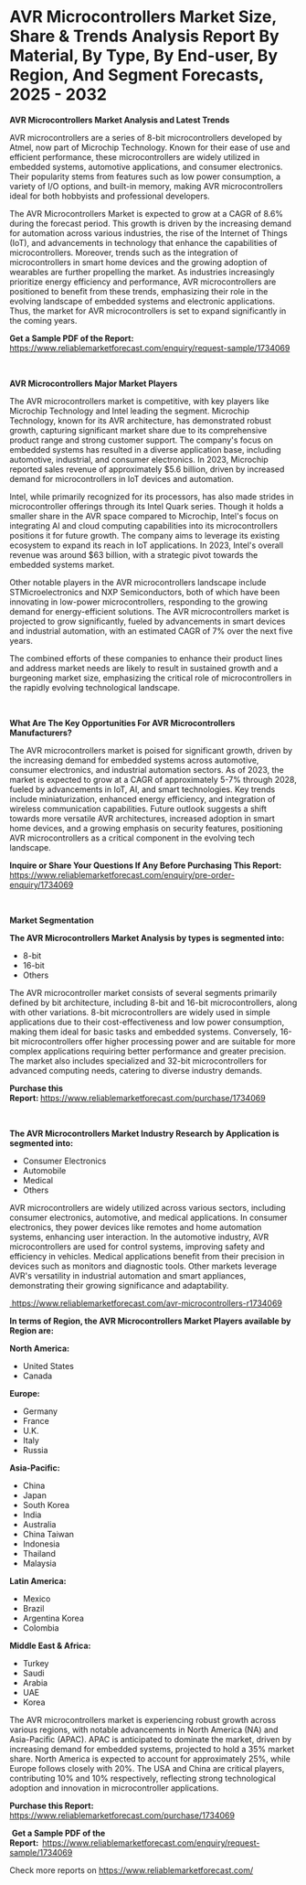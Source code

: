 <p><h1>AVR Microcontrollers Market Size, Share & Trends Analysis Report By Material, By Type, By End-user, By Region, And Segment Forecasts, 2025 - 2032</h1></p><p><strong>AVR Microcontrollers Market Analysis and Latest Trends</strong></p>
<p><p>AVR microcontrollers are a series of 8-bit microcontrollers developed by Atmel, now part of Microchip Technology. Known for their ease of use and efficient performance, these microcontrollers are widely utilized in embedded systems, automotive applications, and consumer electronics. Their popularity stems from features such as low power consumption, a variety of I/O options, and built-in memory, making AVR microcontrollers ideal for both hobbyists and professional developers.</p><p>The AVR Microcontrollers Market is expected to grow at a CAGR of 8.6% during the forecast period. This growth is driven by the increasing demand for automation across various industries, the rise of the Internet of Things (IoT), and advancements in technology that enhance the capabilities of microcontrollers. Moreover, trends such as the integration of microcontrollers in smart home devices and the growing adoption of wearables are further propelling the market. As industries increasingly prioritize energy efficiency and performance, AVR microcontrollers are positioned to benefit from these trends, emphasizing their role in the evolving landscape of embedded systems and electronic applications. Thus, the market for AVR microcontrollers is set to expand significantly in the coming years.</p></p>
<p><strong>Get a Sample PDF of the Report:&nbsp;</strong> <a href="https://www.reliablemarketforecast.com/enquiry/request-sample/1734069?utm_campaign=3089&utm_medium=2&utm_source=Github&utm_content=ia&utm_term=06042025&utm_id=avr-microcontrollers">https://www.reliablemarketforecast.com/enquiry/request-sample/1734069</a></p>
<p>&nbsp;</p>
<p><strong>AVR Microcontrollers Major Market Players</strong></p>
<p><p>The AVR microcontrollers market is competitive, with key players like Microchip Technology and Intel leading the segment. Microchip Technology, known for its AVR architecture, has demonstrated robust growth, capturing significant market share due to its comprehensive product range and strong customer support. The company's focus on embedded systems has resulted in a diverse application base, including automotive, industrial, and consumer electronics. In 2023, Microchip reported sales revenue of approximately $5.6 billion, driven by increased demand for microcontrollers in IoT devices and automation.</p><p>Intel, while primarily recognized for its processors, has also made strides in microcontroller offerings through its Intel Quark series. Though it holds a smaller share in the AVR space compared to Microchip, Intel's focus on integrating AI and cloud computing capabilities into its microcontrollers positions it for future growth. The company aims to leverage its existing ecosystem to expand its reach in IoT applications. In 2023, Intel's overall revenue was around $63 billion, with a strategic pivot towards the embedded systems market.</p><p>Other notable players in the AVR microcontrollers landscape include STMicroelectronics and NXP Semiconductors, both of which have been innovating in low-power microcontrollers, responding to the growing demand for energy-efficient solutions. The AVR microcontrollers market is projected to grow significantly, fueled by advancements in smart devices and industrial automation, with an estimated CAGR of 7% over the next five years.</p><p>The combined efforts of these companies to enhance their product lines and address market needs are likely to result in sustained growth and a burgeoning market size, emphasizing the critical role of microcontrollers in the rapidly evolving technological landscape.</p></p>
<p>&nbsp;</p>
<p><strong>What Are The Key Opportunities For AVR Microcontrollers Manufacturers?</strong></p>
<p><p>The AVR microcontrollers market is poised for significant growth, driven by the increasing demand for embedded systems across automotive, consumer electronics, and industrial automation sectors. As of 2023, the market is expected to grow at a CAGR of approximately 5-7% through 2028, fueled by advancements in IoT, AI, and smart technologies. Key trends include miniaturization, enhanced energy efficiency, and integration of wireless communication capabilities. Future outlook suggests a shift towards more versatile AVR architectures, increased adoption in smart home devices, and a growing emphasis on security features, positioning AVR microcontrollers as a critical component in the evolving tech landscape.</p></p>
<p><strong>Inquire or Share Your Questions If Any Before Purchasing This Report:</strong> <a href="https://www.reliablemarketforecast.com/enquiry/pre-order-enquiry/1734069?utm_campaign=3089&utm_medium=2&utm_source=Github&utm_content=ia&utm_term=06042025&utm_id=avr-microcontrollers">https://www.reliablemarketforecast.com/enquiry/pre-order-enquiry/1734069</a></p>
<p>&nbsp;</p>
<p><strong>Market Segmentation</strong></p>
<p><strong>The AVR Microcontrollers Market Analysis by types is segmented into:</strong></p>
<p><ul><li>8-bit</li><li>16-bit</li><li>Others</li></ul></p>
<p><p>The AVR microcontroller market consists of several segments primarily defined by bit architecture, including 8-bit and 16-bit microcontrollers, along with other variations. 8-bit microcontrollers are widely used in simple applications due to their cost-effectiveness and low power consumption, making them ideal for basic tasks and embedded systems. Conversely, 16-bit microcontrollers offer higher processing power and are suitable for more complex applications requiring better performance and greater precision. The market also includes specialized and 32-bit microcontrollers for advanced computing needs, catering to diverse industry demands.</p></p>
<p><strong>Purchase this Report:&nbsp;</strong><a href="https://www.reliablemarketforecast.com/purchase/1734069?utm_campaign=3089&utm_medium=2&utm_source=Github&utm_content=ia&utm_term=06042025&utm_id=avr-microcontrollers">https://www.reliablemarketforecast.com/purchase/1734069</a></p>
<p>&nbsp;</p>
<p><strong>The AVR Microcontrollers Market Industry Research by Application is segmented into:</strong></p>
<p><ul><li>Consumer Electronics</li><li>Automobile</li><li>Medical</li><li>Others</li></ul></p>
<p><p>AVR microcontrollers are widely utilized across various sectors, including consumer electronics, automotive, and medical applications. In consumer electronics, they power devices like remotes and home automation systems, enhancing user interaction. In the automotive industry, AVR microcontrollers are used for control systems, improving safety and efficiency in vehicles. Medical applications benefit from their precision in devices such as monitors and diagnostic tools. Other markets leverage AVR's versatility in industrial automation and smart appliances, demonstrating their growing significance and adaptability.</p></p>
<p><a href="https://www.reliablemarketforecast.com/avr-microcontrollers-r1734069?utm_campaign=3089&utm_medium=2&utm_source=Github&utm_content=ia&utm_term=06042025&utm_id=avr-microcontrollers">&nbsp;https://www.reliablemarketforecast.com/avr-microcontrollers-r1734069</a></p>
<p><strong>In terms of Region, the AVR Microcontrollers Market Players available by Region are:</strong></p>
<p>
    <p> <strong> North America: </strong>
        <ul>
            <li>United States</li>
            <li>Canada</li>
        </ul>
        </p> 
    <p> <strong> Europe: </strong>
        <ul>
            <li>Germany</li>
            <li>France</li>
            <li>U.K.</li>
            <li>Italy</li>
            <li>Russia</li>
        </ul>
        </p> 
    <p> <strong> Asia-Pacific: </strong>
        <ul>
            <li>China</li>
            <li>Japan</li>
            <li>South Korea</li>
            <li>India</li>
            <li>Australia</li>
            <li>China Taiwan</li>
            <li>Indonesia</li>
            <li>Thailand</li>
            <li>Malaysia</li>
        </ul>
        </p> 
    <p> <strong> Latin America: </strong>
        <ul>
            <li>Mexico</li>
            <li>Brazil</li>
            <li>Argentina Korea</li>
            <li>Colombia</li>
        </ul>
        </p> 
    <p> <strong> Middle East & Africa: </strong>
        <ul>
            <li>Turkey</li>
            <li>Saudi</li>
            <li>Arabia</li>
            <li>UAE</li>
            <li>Korea</li>
        </ul>
    </p>
    </p>
<p><p>The AVR microcontrollers market is experiencing robust growth across various regions, with notable advancements in North America (NA) and Asia-Pacific (APAC). APAC is anticipated to dominate the market, driven by increasing demand for embedded systems, projected to hold a 35% market share. North America is expected to account for approximately 25%, while Europe follows closely with 20%. The USA and China are critical players, contributing 10% and 10% respectively, reflecting strong technological adoption and innovation in microcontroller applications.</p></p>
<p><strong>Purchase this Report: </strong><a href="https://www.reliablemarketforecast.com/purchase/1734069?utm_campaign=3089&utm_medium=2&utm_source=Github&utm_content=ia&utm_term=06042025&utm_id=avr-microcontrollers">https://www.reliablemarketforecast.com/purchase/1734069</a></p>
<p>&nbsp;<strong>Get a Sample PDF of the Report:&nbsp;&nbsp;</strong><a href="https://www.reliablemarketforecast.com/enquiry/request-sample/1734069?utm_campaign=3089&utm_medium=2&utm_source=Github&utm_content=ia&utm_term=06042025&utm_id=avr-microcontrollers">https://www.reliablemarketforecast.com/enquiry/request-sample/1734069</a></p>
<p><strong></strong></p>
<p>Check more reports on <a href="https://www.reliablemarketforecast.com/?utm_campaign=3089&utm_medium=2&utm_source=Github&utm_content=ia&utm_term=06042025&utm_id=avr-microcontrollers">https://www.reliablemarketforecast.com/</a></p>